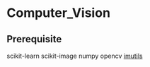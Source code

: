 # Computer_Vision

## Prerequisite
scikit-learn
scikit-image
numpy
opencv
[imutils](https://github.com/jrosebr1/imutils)

